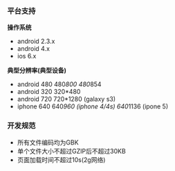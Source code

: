 
### 平台支持

**操作系统**

-  android 2.3.x
-  android 4.x
-  ios 6.x

**典型分辨率(典型设备)**

-  android 480	480*800 480*854
-  android 320	320*480
-  android 720	720*1280 (galaxy s3)
-  iphone 640	640*960 (iphone 4/4s) 640*1136 (ipone 5)



### 开发规范

-  所有文件编码均为GBK
-  单个文件大小不超过GZIP后不超过30KB
-  页面加载时间不超过10s(2g网络)





